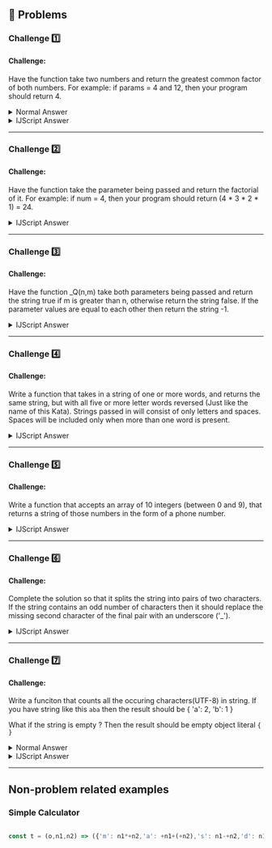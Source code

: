 ## :memo: Problems

### Challenge :one:

#### Challenge:

Have the function take two numbers and return the greatest common factor of both numbers. For example: if params = 4 and 12, then your program should return 4. 

<details>
<summary>Normal Answer</summary>
<br>
  
```JavaScript
const _U = (num1, num2)=>{
   let lowestNumber = 0;
   let numberToReturn = 1;
   if(num1 <= num2){
     lowestNumber = num1;
   }else{
     lowestNumber = num2;  
   }
   for(let i = 0; i <= lowestNumber; i++){
     if(num1%i === 0 && num2%i === 0){
        numberToReturn = i;
     }
   }
   return numberToReturn;
}
```

Not a perfect answer in terms of speed, however it is more readable than the IJScript answer.

</details>


<details>
<summary>IJScript Answer</summary>
<br>
  
```JavaScript
  const u=(a,b,f=+(a<b?a:b))=>(!((!(+a%f))&&!(+b%f))?u(b,a,f-1):f)
```


</details>

---

### Challenge :two:

#### Challenge:

Have the function take the parameter being passed and return the factorial of it. For example: if num = 4, then your program should return (4 * 3 * 2 * 1) = 24. 

<details>
<summary>IJScript Answer</summary>
<br>
  
```Javascript
  const f=((n, g=1)=>!n?g:f(n-1, g*n))  
```

</details>

---

### Challenge :three:

#### Challenge:

Have the function _Q(n,m) take both parameters being passed and return the string true if m is greater than n, otherwise return the string false. If the parameter values are equal to each other then return the string -1. 

<details>
<summary>IJScript Answer</summary>
<br>
  
```Javascript
  const q=(n,m)=>(m>n?!!+m>n:!n-m?-1:!!+m>n)+''  
```
</details>

---

### Challenge :four:

#### Challenge:

Write a function that takes in a string of one or more words, and returns the same string, but with all five or more letter words reversed (Just like the name of this Kata). Strings passed in will consist of only letters and spaces. Spaces will be included only when more than one word is present.

<details>
<summary>IJScript Answer</summary>
<br>
  
```Javascript
const z=(a, b=a.match(/\w+/g), i=0, f="")=>(i>(+Object.keys(b).pop())?f:z(a, b, i+1, f+(i?' ':'')+(b[i].lastIndexOf("")>=5?[...b[i]].reduce((h,m) =>h=m+h,""):b[i]))) 
```

</details>

---

### Challenge :five:

#### Challenge:

Write a function that accepts an array of 10 integers (between 0 and 9), that returns a string of those numbers in the form of a phone number.

<details>
<summary>IJScript Answer</summary>
<br>
  
```JavaScript
const o=(a,b="",i=0)=>(!(i-(+Object.keys(a).pop()+1))?b:o(a,b+({0:'(',3:') ',6:'-'}[i]||'')+a[i],i+1))
```

</details>

---

### Challenge :six:

#### Challenge:

Complete the solution so that it splits the string into pairs of two characters. If the string contains an odd number of characters then it should replace the missing second character of the final pair with an underscore ('_').

<details>
<summary>IJScript Answer</summary>
<br>
  
```Javascript
const i=(a,b=[],c=[...a].entries(),i=0)=>(r=>!(r)?b.map(u=>((+Object.keys(u).pop())?u:u+'_')):i(a,(!(i%2)?[...b,a.substr(i,2)]:b),c,i+1))(c.next().value)
```

</details>

---

### Challenge :seven:

#### Challenge: 


Write a funciton that counts all the occuring characters(UTF-8) in string. If you have string like this `aba` then the result should be { 'a': 2, 'b': 1 }

What if the string is empty ? Then the result should be empty object literal `{ }`

<details>
<summary>Normal Answer</summary>
<br>
  
```Javascript
function count (string) {  
  // The function code should be here
   let test = {};
   test = [...string].reduce((acc, cur)=>{
   if(acc[cur])acc[cur] +=1;
   else acc[cur] = 1;
   return acc;
   },{})
   return test;
}
```

</details>

<details>
<summary>IJScript Answer</summary>
<br>
  
```Javascript
let z=(a,o={},i=0)=>(a[i]+i+1?z(a,((o[a[i]]+=1)||(o[a[i]]=1), o),-~i):o)
```

</details>

---


## Non-problem related examples


### Simple Calculator

``` JavaScript

const t = (o,n1,n2) => ({'m': n1*+n2,'a': +n1+(+n2),'s': n1-+n2,'d': n1/+n2,'p': (n1**+n2)}[o[0]] || 'undefined operator');

```
